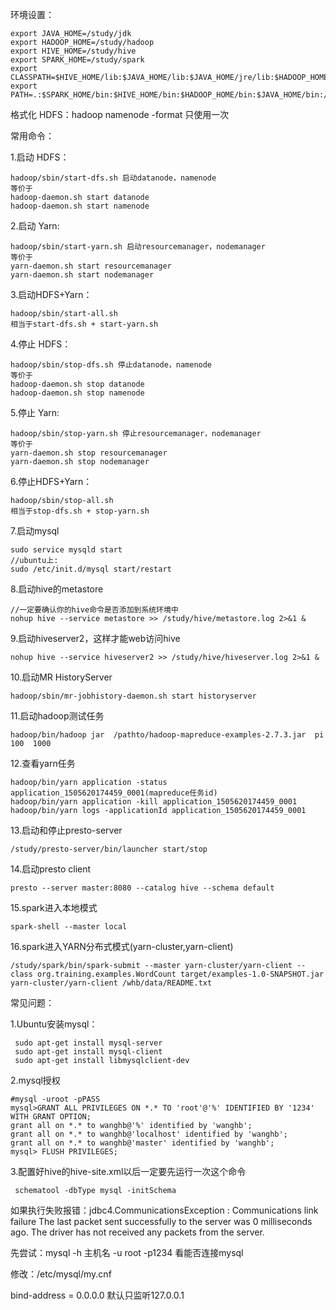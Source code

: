 环境设置：

```
export JAVA_HOME=/study/jdk
export HADOOP_HOME=/study/hadoop
export HIVE_HOME=/study/hive
export SPARK_HOME=/study/spark
export CLASSPATH=$HIVE_HOME/lib:$JAVA_HOME/lib:$JAVA_HOME/jre/lib:$HADOOP_HOME
export PATH=.:$SPARK_HOME/bin:$HIVE_HOME/bin:$HADOOP_HOME/bin:$JAVA_HOME/bin:/sbin/:/bin:$PATH
```

格式化 HDFS：hadoop namenode -format 只使用一次

常用命令：

1.启动 HDFS： 

```
hadoop/sbin/start-dfs.sh 启动datanode，namenode  
等价于 
hadoop-daemon.sh start datanode       
hadoop-daemon.sh start namenode
```

2.启动 Yarn: 

```
hadoop/sbin/start-yarn.sh 启动resourcemanager，nodemanager
等价于 
yarn-daemon.sh start resourcemanager      
yarn-daemon.sh start nodemanager
```

3.启动HDFS+Yarn：

```
hadoop/sbin/start-all.sh 
相当于start-dfs.sh + start-yarn.sh
```

4.停止 HDFS： 

```
hadoop/sbin/stop-dfs.sh 停止datanode，namenode  
等价于 
hadoop-daemon.sh stop datanode
hadoop-daemon.sh stop namenode
```

5.停止 Yarn: 

```
hadoop/sbin/stop-yarn.sh 停止resourcemanager，nodemanager
等价于
yarn-daemon.sh stop resourcemanager
yarn-daemon.sh stop nodemanager
```

6.停止HDFS+Yarn：

```
hadoop/sbin/stop-all.sh 
相当于stop-dfs.sh + stop-yarn.sh
```

7.启动mysql 

```
sudo service mysqld start  
//ubuntu上:
sudo /etc/init.d/mysql start/restart 
```

8.启动hive的metastore 

```
//一定要确认你的hive命令是否添加到系统环境中 
nohup hive --service metastore >> /study/hive/metastore.log 2>&1 & 
```

9.启动hiveserver2，这样才能web访问hive 

```
nohup hive --service hiveserver2 >> /study/hive/hiveserver.log 2>&1 &
```

10.启动MR HistoryServer 

```
hadoop/sbin/mr-jobhistory-daemon.sh start historyserver 
```

11.启动hadoop测试任务 

```
hadoop/bin/hadoop jar  /pathto/hadoop-mapreduce-examples-2.7.3.jar  pi  100  1000 
```

12.查看yarn任务 

```
hadoop/bin/yarn application -status application_1505620174459_0001(mapreduce任务id) 
hadoop/bin/yarn application -kill application_1505620174459_0001 
hadoop/bin/yarn logs -applicationId application_1505620174459_0001 
```

13.启动和停止presto-server

```
/study/presto-server/bin/launcher start/stop
```

14.启动presto client

```
presto --server master:8080 --catalog hive --schema default
```

15.spark进入本地模式	

```
spark-shell --master local
```

16.spark进入YARN分布式模式(yarn-cluster,yarn-client)

```
/study/spark/bin/spark-submit --master yarn-cluster/yarn-client --class org.training.examples.WordCount target/examples-1.0-SNAPSHOT.jar yarn-cluster/yarn-client /whb/data/README.txt
```

常见问题：

1.Ubuntu安装mysql：  　　

```
 sudo apt-get install mysql-server
 sudo apt-get install mysql-client
 sudo apt-get install libmysqlclient-dev
```

2.mysql授权

```
#mysql -uroot -pPASS
mysql>GRANT ALL PRIVILEGES ON *.* TO 'root'@'%' IDENTIFIED BY '1234' WITH GRANT OPTION;
grant all on *.* to wanghb@'%' identified by 'wanghb';
grant all on *.* to wanghb@'localhost' identified by 'wanghb';
grant all on *.* to wanghb@'master' identified by 'wanghb';
mysql> FLUSH PRIVILEGES;
```

3.配置好hive的hive-site.xml以后一定要先运行一次这个命令  

```
 schematool -dbType mysql -initSchema   
```

  如果执行失败报错：jdbc4.CommunicationsException : Communications link failure The last packet sent successfully to the server was 0 milliseconds ago. The driver has not received any packets from the server.      

   先尝试：mysql -h 主机名 -u root -p1234 看能否连接mysql 

   修改：/etc/mysql/my.cnf 

   bind-address = 0.0.0.0 默认只监听127.0.0.1